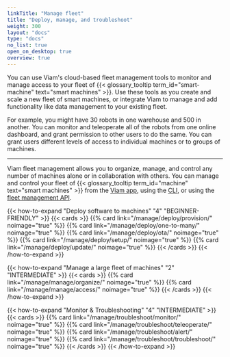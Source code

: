```yaml
---
linkTitle: "Manage fleet"
title: "Deploy, manage, and troubleshoot"
weight: 300
layout: "docs"
type: "docs"
no_list: true
open_on_desktop: true
overview: true
---
```


You can use Viam's cloud-based fleet management tools to monitor and manage access to your fleet of {{< glossary_tooltip term_id="smart-machine" text="smart machines" >}}.
Use these tools as you create and scale a new fleet of smart machines, or integrate Viam to manage and add functionality like data management to your existing fleet.

For example, you might have 30 robots in one warehouse and 500 in another.
You can monitor and teleoperate all of the robots from one online dashboard, and grant permission to other users to do the same.
You can grant users different levels of access to individual machines or to groups of machines.

---

Viam fleet management allows you to organize, manage, and control any number of machines alone or in collaboration with others.
You can manage and control your fleet of {{< glossary_tooltip term_id="machine" text="smart machines" >}} from the [Viam app](https://app.viam.com), using the [CLI](/cli/), or using the [fleet management API](/appendix/apis/fleet/).


{{< how-to-expand "Deploy software to machines" "4" "BEGINNER-FRIENDLY" >}}
{{< cards >}}
{{% card link="/manage/deploy/provision/" noimage="true" %}}
{{% card link="/manage/deploy/one-to-many/" noimage="true" %}}
{{% card link="/manage/deploy/ota/" noimage="true" %}}
{{% card link="/manage/deploy/setup/" noimage="true" %}}
{{% card link="/manage/deploy/update/" noimage="true" %}}
{{< /cards >}}
{{< /how-to-expand >}}

{{< how-to-expand "Manage a large fleet of machines" "2" "INTERMEDIATE" >}}
{{< cards >}}
{{% card link="/manage/manage/organize/" noimage="true" %}}
{{% card link="/manage/manage/access/" noimage="true" %}}
{{< /cards >}}
{{< /how-to-expand >}}

{{< how-to-expand "Monitor & Troubleshooting" "4" "INTERMEDIATE" >}}
{{< cards >}}
{{% card link="/manage/troubleshoot/monitor/" noimage="true" %}}
{{% card link="/manage/troubleshoot/teleoperate/" noimage="true" %}}
{{% card link="/manage/troubleshoot/alert/" noimage="true" %}}
{{% card link="/manage/troubleshoot/troubleshoot/" noimage="true" %}}
{{< /cards >}}
{{< /how-to-expand >}}
